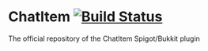 # ChatItem [![Build Status](https://travis-ci.org/dadus33/ChatItem.svg?branch=master)](https://travis-ci.org/dadus33/ChatItem)
The official repository of the ChatItem Spigot/Bukkit plugin
